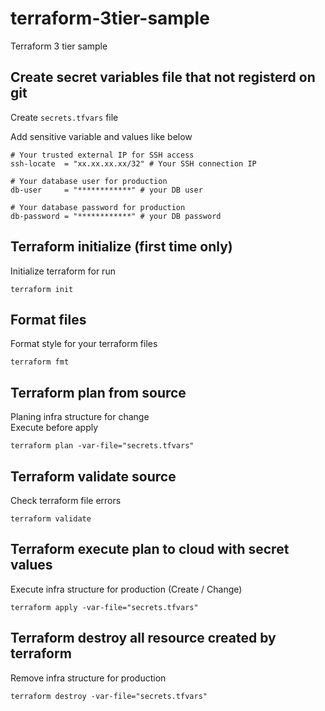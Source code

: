 # terraform-3tier-sample
Terraform 3 tier sample

## Create secret variables file that not registerd on git
Create `secrets.tfvars` file

Add sensitive variable and values like below
```
# Your trusted external IP for SSH access 
ssh-locate  = "xx.xx.xx.xx/32" # Your SSH connection IP

# Your database user for production 
db-user     = "************" # your DB user

# Your database password for production 
db-password = "************" # your DB password
```

## Terraform initialize (first time only)
Initialize terraform for run  
```
terraform init
```

## Format files
Format style for your terraform files
```
terraform fmt
```

## Terraform plan from source
Planing infra structure for change  
Execute before apply  
```
terraform plan -var-file="secrets.tfvars"
```

## Terraform validate source
Check terraform file errors
```
terraform validate
```

## Terraform execute plan to cloud with secret values
Execute infra structure for production (Create / Change)
```
terraform apply -var-file="secrets.tfvars"
```

## Terraform destroy all resource created by terraform
Remove infra structure for production
```
terraform destroy -var-file="secrets.tfvars"
```
